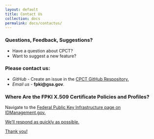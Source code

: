 ```yaml
---
layout: default
title: Contact Us
collection: docs
permalink: docs/contactus/
---
```

<html>
<body>

<h3> Questions, Feedback, Suggestions?</h3>

<ul>
<li>Have a question about CPCT? 
<li>Want to suggest a new feature?</li>
</ul>

<h3>Please contact us:</h3>

<ul>
<li><i>GitHub</i> - Create an issue in the <a href="https://github.com/GSA/fpkilint/" target="_blank">CPCT GitHub Respository.</a></li>
<li><i>Email us</i> - <b>fpki@gsa.gov</b>.</li>
</ul>

<h3> Where Are the FPKI X.509 Certificate Policies and Profiles?</h3>

<p>Navigate to the <a href="https://www.idmanagement.gov/fpki/" target="_blank">Federal Public Key Infrastructure page on IDManagement.gov.</p>

<p>We’ll respond as quickly as possible.</p>

<p>Thank you!</p>

</html>
</body>
